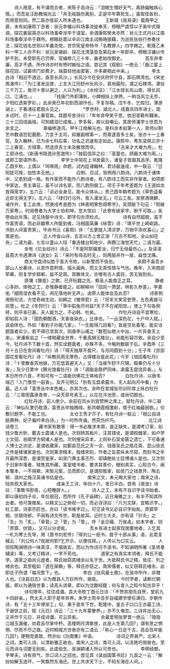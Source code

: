 <!-- { "loadSidebar": true } -->
　　诗人用意，有不谋而合者，宋陈子高诗云：「泪眼生憎好天气，离肠偏触病心情。」而吾友汪助教端光云：「并无岐路伤离别，正是华年算死生。」虽取径各别，而用意则同。然二联亦皆前人所未道也。 
　　
　　王新城《居易录》载鼎甲之衰，未有如康熙丁丑者：状元李蟠以科场事流徙奉天，榜眼严虞惇以子弟中式降调，探花姜宸英亦以科场事牵涉卒于请室。余谓康熙癸未亦然：状元王式丹以江南科场事牵涉卒于罪所。榜眼赵晋以辛卯江南主试贿赂狼藉，为巡抚张伯行参奏伏法；探花钱名世则以年羹尧党，世宗宪皇帝特书「名教罪人」四字赐之。乾隆乙未科一甲三人亦不利：状元吴锡龄、探花沈清藻皆及第后未一年即卒，榜眼汪镛以传胪不到，未受职先已罚俸，官编修几三十年，垂老始改御史。 
　　
　　高东井孝廉，高才不遇，所作诗亦时有愤时嫉俗之语。尝记其《观剧》一绝云：「曲江宴上探花回，试窘师门却费才。端莫轻他由窦客，许多卿相此中来。」 
　　
　　李太白诗「相迎不道远，直至长风沙。」长风沙今在安庆府怀宁县，即石牌湾也。《宋史周湛传》：「为江淮发运使，上言大江历舒州长风沙，其地最险，谓之石碑湾。湛役三千万工，凿河十里以避之。人以为利。」《水经注》：「江水径长风山南，得长风口，江浦也。」 
　　
　　「钱唐门外卸蒲帆，小婢相扶上岸搀。一晌当风立无奈，夕阳红透紫罗衫。」此余癸巳年初到西湖作也，不复存稿。戊午冬，乞假归，薄游湖上，于春渚征君扇头见之。 
　　
　　*罗世材，湖北人，成嘉庆四年进士，距乡试时，已十一上春官矣。其题号舍诗曰：「年年弃甲笑于思，依旧青鞋布韈来。三十三回烧画烛，可知蜡泪已成堆。」罗多髯，故以自嘲云。其房师潘学士世恩为余言之。 
　　
　　章编修道鸿，甲午江南解元也。是科余本拟第一人，房师以制艺中数语恐犯磨勘，力言于主司，抑置副榜第一，而章遂首多士矣。张亦十一上春官，及入翰林，已为余七科后辈，功名之迟速有定如此。康熙中，粤东梁佩兰亦十二上春官，方得第，然选庶吉士未及散馆而卒。 
　　
　　「古来才大难为用」，杜工部诗也。《新唐书隐逸孙思邈传》：「独狐信异之曰：『圣童也，顾器大难为用。』」或即工部语所本。 
　　
　　李学士中简在上书房最久，诸皇子皆服其品学。乾隆乙酉岁秋，上偶以「鸠唤雨」命题，试内廷诸翰林，君诗最速成，中一联云：「愆阳犹可挽，拙性本无他。」 
　　
　　应制、应试，皆例用八韵诗。八韵诗于诸体中，又若别成一格。有作家而不能作八韵诗者，有八韵诗工而实非作家者。如项郎中家达，贵主事征，虽不以诗名家，而八韵则极工。项壬子年考差题为《王道如龙首得笼字》，五六云：「讵必全身见，能令众体从。」贵己酉年朝考题为《草色遥看近却无得无字》，五六云：「绿归行马外，青入濯龙无。」可云工矣。吴祭酒锡麒，诸作外，复工此体，然庚戌考差题为《林表明霁色得寒字》，吴颈联下句云：「照破万家寒」，时阅卷者为大学士伯和坤，忽大惊曰：「此卷有破家字，断不可取。」吴卷由此斥落。足见场屋中诗文，即字句亦须检点。 
　　
　　诗有自然超脱，虽不作富贵语，而必非酸寒人所能到者。冯相国英廉《咏雪》诗：「填平世上崎岖路，冷到人间富贵家」，毕尚书沅《喜雨》诗：「五更陡入清凉梦，万物平添欢喜心」之类是也。 
　　
　　近人作金山诗，五言以方上舍正澍「万古不知地，全山如在舟」二语为最，七言以童山人钰「重迭楼台知地少，奔腾江海觉天忙」二语为最。 
　　
　　余有《忆女纺孙》诗云：「不是阿耶偏爱汝，归宁无母最伤心。」及读浚县周大令遇渭诗《送女》云：「来时有母去时无」，则两层并作一层，益觉沈痛。 
　　
　　商太守盘诗似胜于袁大令枚，以新警而不佻也。 
　　
　　余颇不喜吾乡邵山人长蘅诗，以其作意矜情，描头画角，而又无真性情与气也。晚年，入宋商邱荦幕，则复学步邯郸，益不足观。其散体文，亦惟有古人面目，苦无独到处。 
　　
　　原壤《狸首》之歌，已开阮籍之先，赖圣人能救正之耳。 
　　
　　静者心多妙。体物之工，亦惟静者能之。如柳柳州「回风一萧瑟，林影久参差」，李嘉佑「细雨湿衣看不见，闲花落地听无声」。卤莽人能体会及此否? 
　　
　　诗家例用倒句法，方觉奇峭生动，如韩之《雉带箭》云：「将军大笑官吏贺，五色离披马前堕」。杜之《冬狩行》云：「草中狐兔尽何益?天子不在咸阳宫。」使上下句各倒转，则平率已甚。夫人能为之，不必韩、杜矣。 
　　
　　作牡丹诗自不宜寒俭，即如前人诗：「国色朝酣酒，天香夜染衣。」比体也。「一丛深色花，十户中人赋。」讽谕体也。外如「看到子孙能几家」，「一生能得几回看?」皆是空处着笔，能实诠题面者实少。若不得已求其次，则唐李山甫之「数苞仙艳火中出，一片异香天上来」，宋潘紫岩之「一缕暗藏金世界，千重高拥玉楼台」，尚能形容尽致。余自少至今，牡丹诗不下数十首，然实诠题面者，亦殊不多，今略附数联于后。辛酉年《三月十五日在舍间看牡丹》诗：「得天独厚开盈尺，与月同圆到十分」；壬子年《京邸国花堂看牡丹》诗：「纵教风雨无寒色，占得楼台是此花」；今岁《培园看牡丹》诗：「十里散香苏地脉，万花低首避天人」又：「当昼乍舒千尺锦，殿春仍与十分香」；及少日里中《腾光馆看牡丹》诗：「调脂金鼎俨同味，承露玉盘饶异香。」与本日所作六首，不知可有一二语能彷佛花王体格否? 
　　
　　白牡丹诗，以唐韦端己「入门惟觉一庭香」，及开元明公「别有玉盘承露冷，无人起向月中看」为最。近人诗「富贵丛中本色难」，亦其次也。余昨在宣城张司训珍席上咏白牡丹云：「三霄雨露承青帝，一朵芳菲号素王。」以花在泮池旁，或尚切题也。 
　　
　　红牡丹诗，前人绝少。余前在同乡刘宫赞种之席上，赋牡丹诗，中二联云：「神仙队里仍耽酒，富贵丛中独赐绯。影共朝霞相激射，情于红袖最因依。」仅敷衍题字，不能工也。 
　　
　　太仓王秀才芥子，有牡丹诗一联云：「相公自进姚黄种，妃子徧吟李白诗。」为一时所传诵。然究伤纤巧。 
　　
　　
　　北江诗话卷三 
　　
　　藏书家有数等：得一书必推求本原，是正缺失，是谓考订家，如钱少詹大昕、戴吉士震诸人是也。次则辨其板片，注其错讹，是谓校雠家，如卢学士文弨、翁阁学方纲诸人是也。次则搜采异本，上则补石室金匮之遗亡，下可备通人博士之浏览，是谓收藏家，如鄞县范氏之天一合、钱唐吴氏之瓶花斋、昆山徐氏之传是楼诸家是也。次则第求精本，独嗜宋刻，作者之旨意纵未尽窥，而刻书之年月最所深悉，是谓赏鉴家，如吴门黄主事丕烈、邬镇鲍处士廷博诸人是也。又次则于旧家中落者，贱售其所藏，富室嗜书者，要求其善价，眼别真实，心知古今，闽本蜀本，一不得欺，宋椠元椠，见而即识，是谓掠贩家，如吴门之钱景开、陶五柳、湖州之施汉英诸书估是也。 
　　
　　南宋之文，朱元晦大家也；南宋之诗，陆务观大家也。 
　　
　　成亲王工诗，年四十六，发已半白。尝有《夜坐》诗曰：「事繁书慰夜，心短睡辞人。」 
　　
　　诗人之工，未有不自识字读书始者。即以唐初四子论，年仅弱冠，而所作《孔子庙碑》，近日淹雅之士，有半不知其所出者。他可类推矣。以韩文公之俯视一切，而必谆谆曰：「凡为文辞，宜略识字。」杜工部，诗家宗匠也，亦曰「读书难字过」。可见读书又必自识字始矣。弄獐宰相，伏猎侍郎，不闻有诗文传世，职是故耳。近时士大夫，亦有读「针灸」之「灸」为「炙」，「草菅」之「菅」为「管」，呼「金日磾、万俟卨」如本字者，则「弄獐、伏猎」，又可以分谤矣。 
　　
　　吾乡有进士起家现居要地者，人乞其一札为寒士先导，用《晋书刘宏传》「得刘公一纸书，胜于十部从事」语，此君复椷云：「刘公何人?现居何职?乞开示，以便往拜。」人传以为口实云。 
　　
　　人但知陶渊明诗一味真淳，不填故实，而以为作诗可不读书。不知渊明所著《圣贤羣辅录》等，又考订精详，一字不苟也。 
　　
　　道家之有真实本领者，释氏不能学。道家之祖尚元虚者，释氏始窃其绪余以名于世。大抵释氏书之精，皆庄、列之绪余也。其至粗如「道在屎橛」等，释氏亦窃之。南宋儒者，似又窃释氏绪余。此即庄子所谓「每况愈下」也。 
　　
　　李白《扶风豪士歌》，在吴中所作，非赠人也。《泾县旧志》以为赠县人万巨所作，凿矣。 
　　
　　今时学者，读断烂朝报，即以为通晓世事；读高头讲章，即以为沈酣经籍；何与昔人之知今知古异乎！ 
　　
　　诗句限年，往往成谶。袁大令枚丁酉元日诗：「不贺宾朋先自贺，堂前九十四龄亲。」然太夫人即于是年弃养。朱学士筠辛丑岁自福建学使任满归，岁朝作诗，有「五十三年律渐工」句，果于是年下世。乾隆中，皇五子口口王亦最工诗，于谢世之前，赋《元日》诗云：「三十九年蒙豢养。」亦不久奄忽。三诗并出无心，又并作于元日，并成诗谶，可云异矣。 
　　
　　余最爱明张梦晋一绝云：「隐隐江城玉漏催，劝君且尽掌中杯。高楼明月清歌夜，此是人生第几回?」谓有思之惘惘、尽而不尽之致。近时桐城方世泰亦有二语云：「称心一日足千古，高会百年能几回?」便稍觉直致，然亦似《剑南集》中语。 
　　
　　诗词之界甚严。北宋人之词，类可入诗，以清新雅正故也。南宋人之诗，类可入词，以流艳巧恻故也。至元而诗与词更无别矣。此虞伯生、吴渊颖诸人所以可贵也。 
　　
　　李明经御，字琴夫，诗有奇气，京口词人之冠也。尝见其《读战国策书后》九首之一云：「解纷如解玉连环，一笑飘然东海还。世上共求天下士，不知东海在人间。」 
　　
